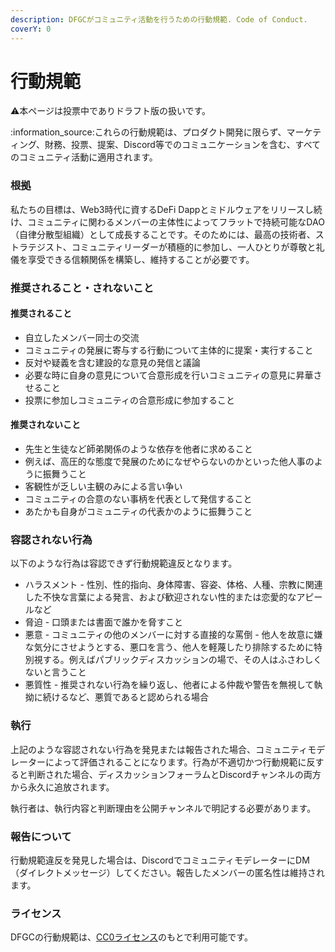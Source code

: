 ```yaml
---
description: DFGCがコミュニティ活動を行うための行動規範. Code of Conduct.
coverY: 0
---
```


# 行動規範

⚠️本ページは投票中でありドラフト版の扱いです。

:information\_source:これらの行動規範は、プロダクト開発に限らず、マーケティング、財務、投票、提案、Discord等でのコミュニケーションを含む、すべてのコミュニティ活動に適用されます。

### 根拠

私たちの目標は、Web3時代に資するDeFi Dappとミドルウェアをリリースし続け、コミュニティに関わるメンバーの主体性によってフラットで持続可能なDAO（自律分散型組織）として成長することです。そのためには、最高の技術者、ストラテジスト、コミュニティリーダーが積極的に参加し、一人ひとりが尊敬と礼儀を享受できる信頼関係を構築し、維持することが必要です。&#x20;

### 推奨されること・されないこと

#### 推奨されること

* 自立したメンバー同士の交流
* コミュニティの発展に寄与する行動について主体的に提案・実行すること
* 反対や疑義を含む建設的な意見の発信と議論
* 必要な時に自身の意見について合意形成を行いコミュニティの意見に昇華させること
* 投票に参加しコミュニティの合意形成に参加すること

#### 推奨されないこと

* 先生と生徒など師弟関係のような依存を他者に求めること
* 例えば、高圧的な態度で発展のためになぜやらないのかといった他人事のように振舞うこと
* 客観性が乏しい主観のみによる言い争い
* コミュニティの合意のない事柄を代表として発信すること
* あたかも自身がコミュニティの代表かのように振舞うこと

### 容認されない行為

以下のような行為は容認できず行動規範違反となります。&#x20;

* ハラスメント - 性別、性的指向、身体障害、容姿、体格、人種、宗教に関連した不快な言葉による発言、および歓迎されない性的または恋愛的なアピールなど
* 脅迫 - 口頭または書面で誰かを脅すこと&#x20;
* 悪意 - コミュニティの他のメンバーに対する直接的な罵倒 - 他人を故意に嫌な気分にさせようとする、悪口を言う、他人を軽蔑したり排除するために特別視する。例えばパブリックディスカッションの場で、その人はふさわしくないと言うこと
* 悪質性 - 推奨されない行為を繰り返し、他者による仲裁や警告を無視して執拗に続けるなど、悪質であると認められる場合

### 執行

上記のような容認されない行為を発見または報告された場合、コミュニティモデレーターによって評価されることになります。行為が不適切かつ行動規範に反すると判断された場合、ディスカッションフォーラムとDiscordチャンネルの両方から永久に追放されます。&#x20;

執行者は、執行内容と判断理由を公開チャンネルで明記する必要があります。

### 報告について

行動規範違反を発見した場合は、DiscordでコミュニティモデレーターにDM（ダイレクトメッセージ）してください。報告したメンバーの匿名性は維持されます。

### ライセンス

DFGCの行動規範は、[CC0ライセンス](https://creativecommons.org/share-your-work/public-domain/cc0/)のもとで利用可能です。



